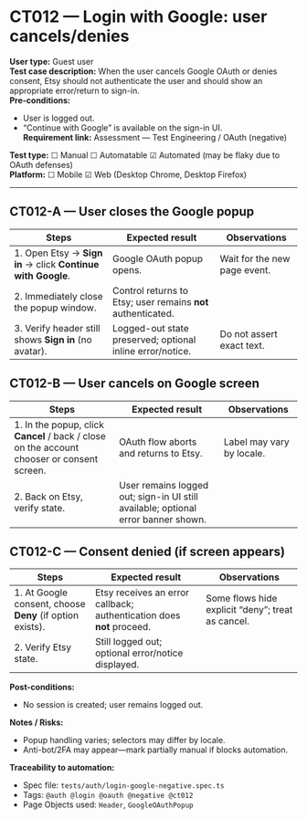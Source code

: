 # CT012 — Login with Google: user cancels/denies

**User type:** Guest user  
**Test case description:** When the user cancels Google OAuth or denies consent, Etsy should not authenticate the user and should show an appropriate error/return to sign-in.  
**Pre-conditions:**  
- User is logged out.  
- “Continue with Google” is available on the sign-in UI.  
**Requirement link:** Assessment — Test Engineering / OAuth (negative)

**Test type:** ☐ Manual ☐ Automatable ☑ Automated (may be flaky due to OAuth defenses)  
**Platform:** ☐ Mobile ☑ Web (Desktop Chrome, Desktop Firefox)

---

## CT012-A — User closes the Google popup
| Steps | Expected result | Observations |
|------|------------------|--------------|
| 1. Open Etsy → **Sign in** → click **Continue with Google**. | Google OAuth popup opens. | Wait for the new page event. |
| 2. Immediately close the popup window. | Control returns to Etsy; user remains **not** authenticated. | |
| 3. Verify header still shows **Sign in** (no avatar). | Logged-out state preserved; optional inline error/notice. | Do not assert exact text. |

## CT012-B — User cancels on Google screen
| Steps | Expected result | Observations |
|------|------------------|--------------|
| 1. In the popup, click **Cancel** / back / close on the account chooser or consent screen. | OAuth flow aborts and returns to Etsy. | Label may vary by locale. |
| 2. Back on Etsy, verify state. | User remains logged out; sign-in UI still available; optional error banner shown. | |

## CT012-C — Consent denied (if screen appears)
| Steps | Expected result | Observations |
|------|------------------|--------------|
| 1. At Google consent, choose **Deny** (if option exists). | Etsy receives an error callback; authentication does **not** proceed. | Some flows hide explicit “deny”; treat as cancel. |
| 2. Verify Etsy state. | Still logged out; optional error/notice displayed. | |

**Post-conditions:**  
- No session is created; user remains logged out.

**Notes / Risks:**  
- Popup handling varies; selectors may differ by locale.  
- Anti-bot/2FA may appear—mark partially manual if blocks automation.

**Traceability to automation:**  
- Spec file: `tests/auth/login-google-negative.spec.ts`  
- Tags: `@auth @login @oauth @negative @ct012`  
- Page Objects used: `Header`, `GoogleOAuthPopup`
